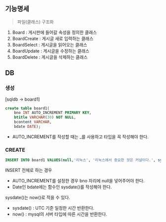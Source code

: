 
## 기능명세
>파일(클래스) 구조화

1. Board : 게시판에 들어갈 속성을 정의한 클래스
2. BoardCreate : 게시글 새로 입력하는 클래스
3. BoardSelect : 게시글을 읽어오는 클래스
4. BoardUpdate : 게시글을 수정하는 클래스
5. BoardDelete : 게시글을 삭제하는 클래스


## DB 
### 생성

[sqldb -> board1]

```sql
create table board1( 
    bno INT AUTO_INCREMENT PRIMARY KEY, 
    btitle VARCHAR(30) NOT NULL, 
    bcontent VARCHAR,
    bdate DATE);
```


- AUTO_INCREMENT를 작성할 때는 _를 사용하고 타입을 꼭 작성해야 한다.

### CREATE
```sql
INSERT INTO board1 VALUES(null,'리눅스', '리눅스에서 중요한 것은 커널이다.', sysdate());
```
INSERT 전체로 하는 경우
  - AUTO_INCREMENT를 설정한 경우 bno 자리에 null을 넣어주어야 한다.
  - Date인 bdate에는 함수인 sysdate()를 작성해야 한다.

sysdate()는 now()로 적을 수 있다.
   - sysdate() : UTC 기준 일정한 시간 반환한다.
   - now() : mysql의 서버 타입에 따른 시간을 반환한다.
